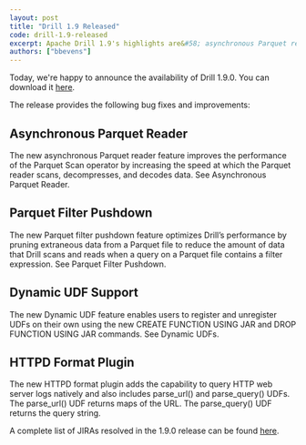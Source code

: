 ```yaml
---
layout: post
title: "Drill 1.9 Released"
code: drill-1.9-released
excerpt: Apache Drill 1.9's highlights are&#58; asynchronous Parquet reader, Parquet filter pushdown, and dynamic UDF support.
authors: ["bbevens"]
---
```


Today, we're happy to announce the availability of Drill 1.9.0. You can download it [here](https://drill.apache.org/download/).

The release provides the following bug fixes and improvements:

## Asynchronous Parquet Reader 
The new asynchronous Parquet reader feature improves the performance of the Parquet Scan operator by increasing the speed at which the Parquet reader scans, decompresses, and decodes data. See Asynchronous Parquet Reader. 

## Parquet Filter Pushdown  
The new Parquet filter pushdown feature optimizes Drill’s performance by pruning extraneous data from a Parquet file to reduce the amount of data that Drill scans and reads when a query on a Parquet file contains a filter expression. See Parquet Filter Pushdown.

## Dynamic UDF Support  
The new Dynamic UDF feature enables users to register and unregister UDFs on their own using the new CREATE FUNCTION USING JAR and DROP FUNCTION USING JAR commands. See Dynamic UDFs.  

## HTTPD Format Plugin
The new HTTPD format plugin adds the capability to query HTTP web server logs natively and also includes parse_url() and parse_query() UDFs. The parse_url() UDF returns maps of the URL. The parse_query() UDF returns the query string.  

A complete list of JIRAs resolved in the 1.9.0 release can be found [here](https://issues.apache.org/jira/secure/ReleaseNote.jspa?version=12337861&styleName=Html&projectId=12313820&Create=Create&atl_token=A5KQ-2QAV-T4JA-FDED%7Ce3f48e86b488db564d324462cd5233d775c28018%7Clin).

